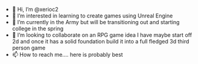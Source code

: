 - 👋 Hi, I’m @xerioc2
- 👀 I’m interested in learning to create games using Unreal Engine 
- 🌱 I’m currently in the Army but will be transitioning out and starting college in the spring
- 💞️ I’m looking to collaborate on an RPG game idea I have maybe start off 2d and once it has a solid foundation build it into a full fledged 3d third person game
- 📫 How to reach me.... here is probably best

<!---
xerioc2/xerioc2 is a ✨ special ✨ repository because its `README.md` (this file) appears on your GitHub profile.
You can click the Preview link to take a look at your changes.
--->
